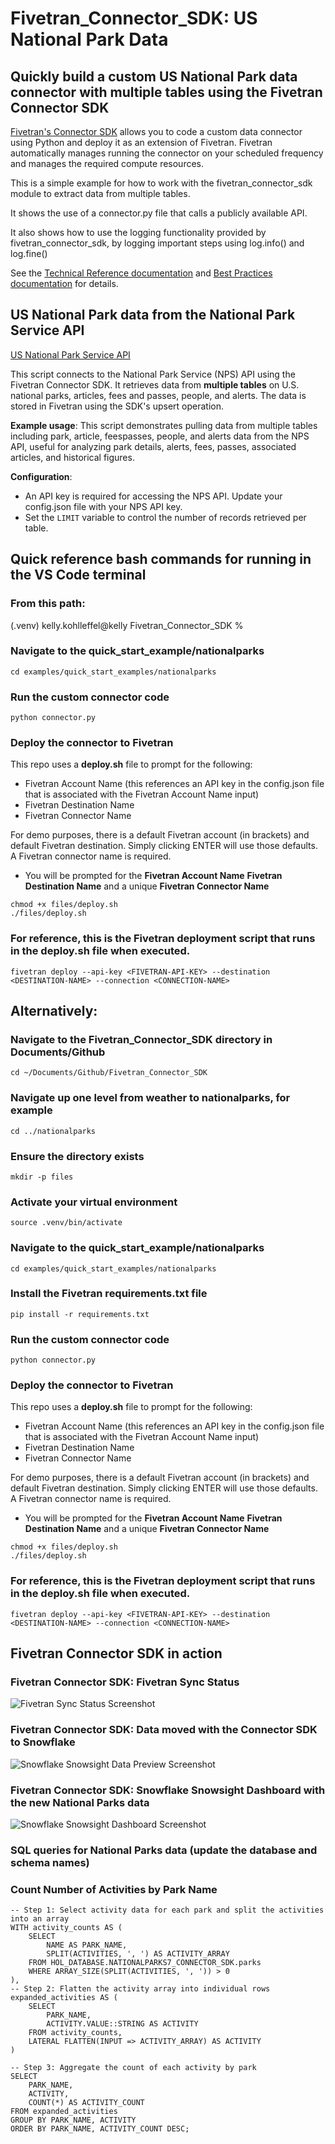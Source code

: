 # Fivetran_Connector_SDK: US National Park Data
 ## Quickly build a custom US National Park data connector with multiple tables using the Fivetran Connector SDK

[Fivetran's Connector SDK](https://fivetran.com/docs/connectors/connector-sdk) allows you to code a custom data connector using Python and deploy it as an extension of Fivetran. Fivetran automatically manages running the connector on your scheduled frequency and manages the required compute resources.

This is a simple example for how to work with the fivetran_connector_sdk module to extract data from multiple tables. 

It shows the use of a connector.py file that calls a publicly available API.

It also shows how to use the logging functionality provided by fivetran_connector_sdk, by logging important steps using log.info() and log.fine()

See the [Technical Reference documentation](https://fivetran.com/docs/connectors/connector-sdk/technical-reference#update) and [Best Practices documentation](https://fivetran.com/docs/connectors/connector-sdk/best-practices) for details.

## US National Park data from the National Park Service API

[US National Park Service API](https://www.nps.gov/subjects/developer/api-documentation.htm)

This script connects to the National Park Service (NPS) API using the Fivetran Connector SDK. It retrieves data from **multiple tables** on U.S. national parks, articles, fees and passes, people, and alerts. The data is stored in Fivetran using the SDK's upsert operation.

**Example usage**: This script demonstrates pulling data from multiple tables including park, article, feespasses, people, and alerts data from the NPS API, useful for analyzing park details, alerts, fees, passes, associated articles, and historical figures.

**Configuration**:
- An API key is required for accessing the NPS API. Update your config.json file with your NPS API key.
- Set the `LIMIT` variable to control the number of records retrieved per table.

## Quick reference bash commands for running in the VS Code terminal

### From this path: 
(.venv) kelly.kohlleffel@kelly Fivetran_Connector_SDK %

### Navigate to the quick_start_example/nationalparks
```
cd examples/quick_start_examples/nationalparks
```
### Run the custom connector code
```
python connector.py
```
### Deploy the connector to Fivetran

This repo uses a **deploy.sh** file to prompt for the following:
* Fivetran Account Name (this references an API key in the config.json file that is associated with the Fivetran Account Name input)
* Fivetran Destination Name
* Fivetran Connector Name

For demo purposes, there is a default Fivetran account (in brackets) and default Fivetran destination. Simply clicking ENTER will use those defaults. A Fivetran connector name is required.

* You will be prompted for the **Fivetran Account Name** **Fivetran Destination Name** and a unique **Fivetran Connector Name**

```
chmod +x files/deploy.sh
./files/deploy.sh
```

### For reference, this is the Fivetran deployment script that runs in the deploy.sh file when executed.
```
fivetran deploy --api-key <FIVETRAN-API-KEY> --destination <DESTINATION-NAME> --connection <CONNECTION-NAME>
```
## Alternatively: 

### Navigate to the Fivetran_Connector_SDK directory in Documents/Github
```
cd ~/Documents/Github/Fivetran_Connector_SDK
```
### Navigate up one level from weather to nationalparks, for example
```
cd ../nationalparks
```
### Ensure the directory exists
```
mkdir -p files
```
### Activate your virtual environment
```
source .venv/bin/activate
```
### Navigate to the quick_start_example/nationalparks
```
cd examples/quick_start_examples/nationalparks
```
### Install the Fivetran requirements.txt file
```
pip install -r requirements.txt
```
### Run the custom connector code
```
python connector.py
```
### Deploy the connector to Fivetran

This repo uses a **deploy.sh** file to prompt for the following:
* Fivetran Account Name (this references an API key in the config.json file that is associated with the Fivetran Account Name input)
* Fivetran Destination Name
* Fivetran Connector Name

For demo purposes, there is a default Fivetran account (in brackets) and default Fivetran destination. Simply clicking ENTER will use those defaults. A Fivetran connector name is required.

* You will be prompted for the **Fivetran Account Name** **Fivetran Destination Name** and a unique **Fivetran Connector Name**

```
chmod +x files/deploy.sh
./files/deploy.sh
```

### For reference, this is the Fivetran deployment script that runs in the deploy.sh file when executed.
```
fivetran deploy --api-key <FIVETRAN-API-KEY> --destination <DESTINATION-NAME> --connection <CONNECTION-NAME>
```
## Fivetran Connector SDK in action

### Fivetran Connector SDK: Fivetran Sync Status

![Fivetran Sync Status Screenshot](./images/fivetran_syncstatus_nationalparks_connector_sdk.png)

### Fivetran Connector SDK: Data moved with the Connector SDK to Snowflake

![Snowflake Snowsight Data Preview Screenshot](./images/snowflake_snowsight_datapreview_nationalparks_connector_sdk.png)

### Fivetran Connector SDK: Snowflake Snowsight Dashboard with the new National Parks data

![Snowflake Snowsight Dashboard Screenshot](./images/snowflake_snowsight_dashboard_nationalparks_connector_sdk.png)

### SQL queries for National Parks data (update the database and schema names)

### Count Number of Activities by Park Name
```
-- Step 1: Select activity data for each park and split the activities into an array
WITH activity_counts AS (
    SELECT 
        NAME AS PARK_NAME,
        SPLIT(ACTIVITIES, ', ') AS ACTIVITY_ARRAY
    FROM HOL_DATABASE.NATIONALPARKS7_CONNECTOR_SDK.parks
    WHERE ARRAY_SIZE(SPLIT(ACTIVITIES, ', ')) > 0
),
-- Step 2: Flatten the activity array into individual rows
expanded_activities AS (
    SELECT 
        PARK_NAME,
        ACTIVITY.VALUE::STRING AS ACTIVITY
    FROM activity_counts,
    LATERAL FLATTEN(INPUT => ACTIVITY_ARRAY) AS ACTIVITY
)

-- Step 3: Aggregate the count of each activity by park
SELECT 
    PARK_NAME,
    ACTIVITY,
    COUNT(*) AS ACTIVITY_COUNT
FROM expanded_activities
GROUP BY PARK_NAME, ACTIVITY
ORDER BY PARK_NAME, ACTIVITY_COUNT DESC;
```
